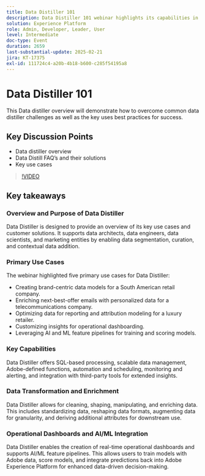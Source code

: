 ```yaml
---
title: Data Distiller 101
description: Data Distiller 101 webinar highlights its capabilities in data segmentation, enrichment, and AI/ML integration, offering scalable solutions for data architects and marketing entities to enhance data-driven decision-making.
solution: Experience Platform
role: Admin, Developer, Leader, User
level: Intermediate
doc-type: Event
duration: 2659
last-substantial-update: 2025-02-21
jira: KT-17375
exl-id: 111724c4-a20b-4b18-b600-c285f54195a8
---
```

# Data Distiller 101

This Data distiller overview will demonstrate how to overcome common data distiller challenges as well as the key uses best practices for success.

## Key Discussion Points

* Data distiller overview
* Data Distill FAQ’s and their solutions
* Key use cases

>[!VIDEO](https://video.tv.adobe.com/v/3444454/?learn=on&enablevpops)

## Key takeaways

### Overview and Purpose of Data Distiller

Data Distiller is designed to provide an overview of its key use cases and customer solutions. It supports data architects, data engineers, data scientists, and marketing entities by enabling data segmentation, curation, and contextual data addition.

### Primary Use Cases

The webinar highlighted five primary use cases for Data Distiller:

* Creating brand-centric data models for a South American retail company.
* Enriching next-best-offer emails with personalized data for a telecommunications company.
* Optimizing data for reporting and attribution modeling for a luxury retailer.
* Customizing insights for operational dashboarding.
* Leveraging AI and ML feature pipelines for training and scoring models.

### Key Capabilities

Data Distiller offers SQL-based processing, scalable data management, Adobe-defined functions, automation and scheduling, monitoring and alerting, and integration with third-party tools for extended insights.

### Data Transformation and Enrichment

Data Distiller allows for cleaning, shaping, manipulating, and enriching data. This includes standardizing data, reshaping data formats, augmenting data for granularity, and deriving additional attributes for downstream use.

### Operational Dashboards and AI/ML Integration

Data Distiller enables the creation of real-time operational dashboards and supports AI/ML feature pipelines. This allows users to train models with Adobe data, score models, and integrate predictions back into Adobe Experience Platform for enhanced data-driven decision-making.
